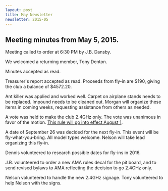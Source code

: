 ```yaml
---
layout: post
title: May Newsletter
newsletter: 2015-05
---
```

## Meeting minutes from May 5, 2015.

Meeting called to order at 6:30 PM by J.B. Dansby.

We welcomed a returning member, Tony Denton.

Minutes accepted as read.

Treasurer's report accepted as read. Proceeds from fly-in are $190, giving the
club a balance of $4572.20.

Ant killer was applied and worked well. Carpet on airplane stands
needs to be replaced. Impound needs to be cleaned out. Morgan will organize
these items in coming weeks, requesting assistance from others as needed.

A vote was held to make the club 2.4GHz only. The vote was unanimous in favor of
the motion. [This rule will go into effect August 1](/2.4ghz).

A date of September 26 was decided for the next fly-in. This event will be
fly-what-you-bring. All model types welcome. Nelson will take lead organizing
this fly-in.

Dennis volunteered to research possible dates for fly-ins in 2016.

J.B. volunteered to order a new AMA rules decal for the pit board, and to send
revised bylaws to AMA reflecting the decision to go 2.4GHz only.

Nelson volunteered to handle the new 2.4GHz signage. Tony volunteered to help
Nelson with the signs.

